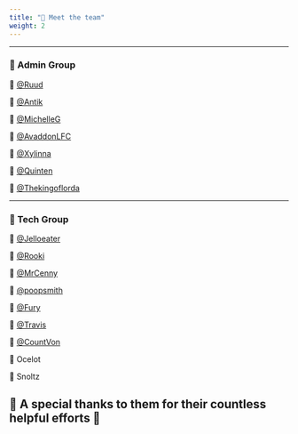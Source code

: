 ```yaml
---
title: "👋 Meet the team"
weight: 2
---
```


---

### 💼 Admin Group

🧑 [@Ruud](https://lemmy.world/u/ruud)

🧑 [@Antik](https://lemmy.world/u/antik)

🧑 [@MichelleG](https://lemmy.world/u/MichelleG)

🧑 [@AvaddonLFC](https://lemmy.world/u/clueless_stoner)

🧑 [@Xylinna](https://lemmy.world/u/xylinna)

🧑 [@Quinten](https://lemmy.world/u/Quinten)

🧑 [@Thekingoflorda](https://lemmy.world/u/Thekingoflorda)

---

### 💽 Tech Group

🧑 [@Jelloeater](https://lemmy.world/u/jelloeater85)

🧑 [@Rooki](https://lemmy.world/u/Rooki)

🧑 [@MrCenny](https://lemmy.world/u/MrCenny)

🧑 [@poopsmith](https://lemmy.world/u/poopsmith)

🧑 [@Fury](https://lemmy.world/u/fury)

🧑 [@Travis](https://lemmy.world/u/tjkessler)

🧑 [@CountVon](https://sh.itjust.works/u/CountVon)

🧑 Ocelot

🧑 Snoltz

## 💓 A special thanks to them for their countless helpful efforts 💓
